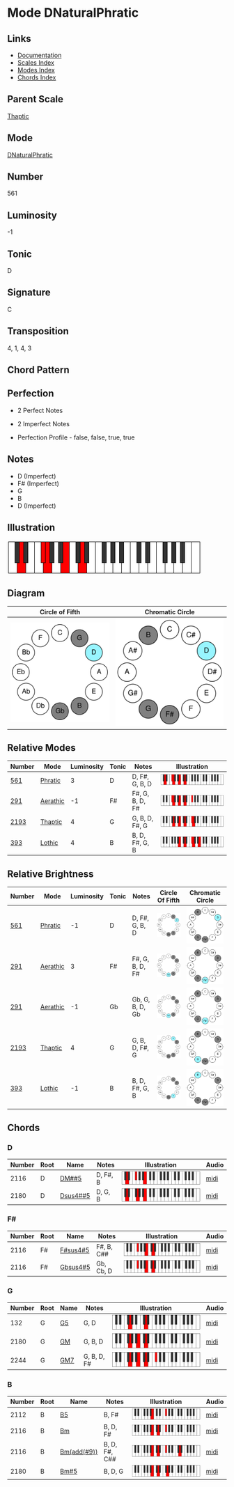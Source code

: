# Mode DNaturalPhratic

## Links

- [Documentation](README.md)
- [Scales Index](Scales.md)
- [Modes Index](Modes.md)
- [Chords Index](Chords.md)

## Parent Scale

[Thaptic](ScaleThaptic.md)

## Mode

[DNaturalPhratic](ModeDNaturalPhratic.md)

## Number

561

## Luminosity

-1

## Tonic

D

## Signature

C

## Transposition

4, 1, 4, 3

## Chord Pattern



## Perfection

 - 2 Perfect Notes

 - 2 Imperfect Notes

 - Perfection Profile - false, false, true, true

## Notes

- D (Imperfect)
- F# (Imperfect)
- G
- B
- D (Imperfect)

## Illustration

![DNaturalPhratic](ModeDNaturalPhratic.png)

## Diagram

| Circle of Fifth | Chromatic Circle |
|-----------------|------------------|
| ![DNaturalPhratic](CircleOfFifthModeDNaturalPhratic.svg) | ![DNaturalPhratic](ChromaticCircleModeDNaturalPhratic.svg) |
## Relative Modes

| Number | Mode | Luminosity | Tonic | Notes | Illustration |
|--------|------|------------|-------|-------|--------------|
| [561](https://ianring.com/musictheory/scales/561) | [Phratic](ModePhratic.md) | 3 | D | D, F#, G, B, D | ![DNaturalPhratic](ModeDNaturalPhratic.png) |
| [291](https://ianring.com/musictheory/scales/291) | [Aerathic](ModeAerathic.md) | -1 | F# | F#, G, B, D, F# | ![FSharpAerathic](ModeFSharpAerathic.png) |
| [2193](https://ianring.com/musictheory/scales/2193) | [Thaptic](ModeThaptic.md) | 4 | G | G, B, D, F#, G | ![GNaturalThaptic](ModeGNaturalThaptic.png) |
| [393](https://ianring.com/musictheory/scales/393) | [Lothic](ModeLothic.md) | 4 | B | B, D, F#, G, B | ![BNaturalLothic](ModeBNaturalLothic.png) |
## Relative Brightness

| Number | Mode | Luminosity | Tonic | Notes | Circle Of Fifth | Chromatic Circle |
|--------|------|------------|-------|-------|-----------------|------------------|
| [561](https://ianring.com/musictheory/scales/561) | [Phratic](ModePhratic.md) | -1 | D | D, F#, G, B, D | ![DNaturalPhratic](CircleOfFifthModeDNaturalPhratic.svg) | ![DNaturalPhratic](ChromaticCircleModeDNaturalPhratic.svg) |
| [291](https://ianring.com/musictheory/scales/291) | [Aerathic](ModeAerathic.md) | 3 | F# | F#, G, B, D, F# | ![FSharpAerathic](CircleOfFifthModeFSharpAerathic.svg) | ![FSharpAerathic](ChromaticCircleModeFSharpAerathic.svg) |
| [291](https://ianring.com/musictheory/scales/291) | [Aerathic](ModeAerathic.md) | -1 | Gb | Gb, G, B, D, Gb | ![GFlatAerathic](CircleOfFifthModeGFlatAerathic.svg) | ![GFlatAerathic](ChromaticCircleModeGFlatAerathic.svg) |
| [2193](https://ianring.com/musictheory/scales/2193) | [Thaptic](ModeThaptic.md) | 4 | G | G, B, D, F#, G | ![GNaturalThaptic](CircleOfFifthModeGNaturalThaptic.svg) | ![GNaturalThaptic](ChromaticCircleModeGNaturalThaptic.svg) |
| [393](https://ianring.com/musictheory/scales/393) | [Lothic](ModeLothic.md) | -1 | B | B, D, F#, G, B | ![BNaturalLothic](CircleOfFifthModeBNaturalLothic.svg) | ![BNaturalLothic](ChromaticCircleModeBNaturalLothic.svg) |

## Chords

### D

| Number | Root | Name | Notes | Illustration | Audio |
|--------|------|------|-------|--------------|-------|
| 2116 | D | [DM##5](ChordDNaturalMajorDoubleSharpFifth.md) | D, F#, B | ![DM##5](ChordDNaturalMajorDoubleSharpFifthRootPosition.png) | [midi](ChordDNaturalMajorDoubleSharpFifthRootPosition.mid) |
| 2180 | D | [Dsus4##5](ChordDNaturalSuspendedFourthDoubleSharpFifth.md) | D, G, B | ![Dsus4##5](ChordDNaturalSuspendedFourthDoubleSharpFifthRootPosition.png) | [midi](ChordDNaturalSuspendedFourthDoubleSharpFifthRootPosition.mid) |

### F#

| Number | Root | Name | Notes | Illustration | Audio |
|--------|------|------|-------|--------------|-------|
| 2116 | F# | [F#sus4#5](ChordFSharpSuspendedFourthSharpFifth.md) | F#, B, C## | ![F#sus4#5](ChordFSharpSuspendedFourthSharpFifthRootPosition.png) | [midi](ChordFSharpSuspendedFourthSharpFifthRootPosition.mid) |
| 2116 | F# | [Gbsus4#5](ChordGFlatSuspendedFourthSharpFifth.md) | Gb, Cb, D | ![Gbsus4#5](ChordGFlatSuspendedFourthSharpFifthRootPosition.png) | [midi](ChordGFlatSuspendedFourthSharpFifthRootPosition.mid) |

### G

| Number | Root | Name | Notes | Illustration | Audio |
|--------|------|------|-------|--------------|-------|
| 132 | G | [G5](ChordGNaturalPowerChord.md) | G, D | ![G5](ChordGNaturalPowerChordRootPosition.png) | [midi](ChordGNaturalPowerChordRootPosition.mid) |
| 2180 | G | [GM](ChordGNaturalMajor.md) | G, B, D | ![GM](ChordGNaturalMajorRootPosition.png) | [midi](ChordGNaturalMajorRootPosition.mid) |
| 2244 | G | [GM7](ChordGNaturalMajorSeventh.md) | G, B, D, F# | ![GM7](ChordGNaturalMajorSeventhRootPosition.png) | [midi](ChordGNaturalMajorSeventhRootPosition.mid) |

### B

| Number | Root | Name | Notes | Illustration | Audio |
|--------|------|------|-------|--------------|-------|
| 2112 | B | [B5](ChordBNaturalPowerChord.md) | B, F# | ![B5](ChordBNaturalPowerChordRootPosition.png) | [midi](ChordBNaturalPowerChordRootPosition.mid) |
| 2116 | B | [Bm](ChordBNaturalMinor.md) | B, D, F# | ![Bm](ChordBNaturalMinorRootPosition.png) | [midi](ChordBNaturalMinorRootPosition.mid) |
| 2116 | B | [Bm(add(#9))](ChordBNaturalMinorAddSharpNinth.md) | B, D, F#, C## | ![Bm(add(#9))](ChordBNaturalMinorAddSharpNinthRootPosition.png) | [midi](ChordBNaturalMinorAddSharpNinthRootPosition.mid) |
| 2180 | B | [Bm#5](ChordBNaturalMinorSharpFifth.md) | B, D, G | ![Bm#5](ChordBNaturalMinorSharpFifthRootPosition.png) | [midi](ChordBNaturalMinorSharpFifthRootPosition.mid) |

